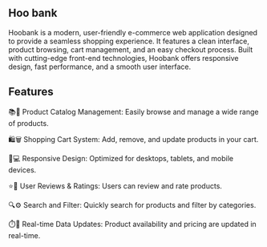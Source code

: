 ## Hoo bank

Hoobank is a modern, user-friendly e-commerce web application designed to provide a seamless shopping experience. It features a clean interface, product browsing, cart management, and an easy checkout process. Built with cutting-edge front-end technologies, Hoobank offers responsive design, fast performance, and a smooth user interface.

## Features

📚🛒 Product Catalog Management: Easily browse and manage a wide range of products.

🛍️🗑️ Shopping Cart System: Add, remove, and update products in your cart.

📱💻 Responsive Design: Optimized for desktops, tablets, and mobile devices.

⭐📝 User Reviews & Ratings: Users can review and rate products.

🔍⚙️ Search and Filter: Quickly search for products and filter by categories.

⏱️💸 Real-time Data Updates: Product availability and pricing are updated in real-time.
